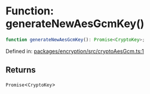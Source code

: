 # Function: generateNewAesGcmKey()

```ts
function generateNewAesGcmKey(): Promise<CryptoKey>;
```

Defined in: [packages/encryption/src/cryptoAesGcm.ts:1](https://github.com/towns-protocol/towns/blob/0db1fd0ac7258e8db8cedfb6183e8eade8284fa1/packages/encryption/src/cryptoAesGcm.ts#L1)

## Returns

`Promise`\<`CryptoKey`\>

